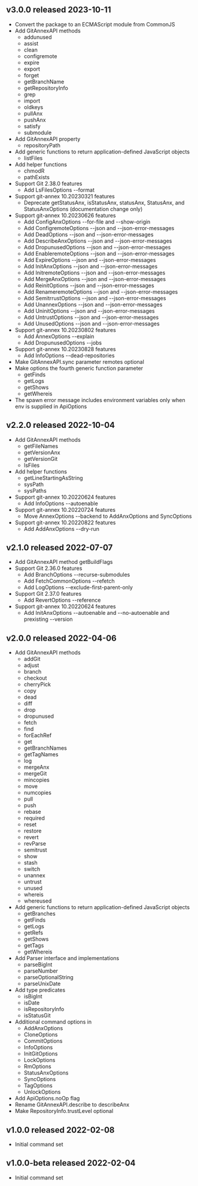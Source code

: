 ## v3.0.0 released 2023-10-11
* Convert the package to an ECMAScript module from CommonJS
* Add GitAnnexAPI methods
    * addunused
    * assist
    * clean
    * configremote
    * expire
    * export
    * forget
    * getBranchName
    * getRepositoryInfo
    * grep
    * import
    * oldkeys
    * pullAnx
    * pushAnx
    * satisfy
    * submodule
* Add GitAnnexAPI property
    * repositoryPath
* Add generic functions to return application-defined JavaScript objects
    * listFiles
* Add helper functions
    * chmodR
    * pathExists
* Support Git 2.38.0 features
    * Add LsFilesOptions --format
* Support git-annex 10.20230321 features
    * Deprecate getStatusAnx, isStatusAnx, statusAnx, StatusAnx, and StatusAnxOptions (documentation change only)
* Support git-annex 10.20230626 features
    * Add ConfigAnxOptions --for-file and --show-origin
    * Add ConfigremoteOptions --json and --json-error-messages
    * Add DeadOptions --json and --json-error-messages
    * Add DescribeAnxOptions --json and --json-error-messages
    * Add DropunusedOptions --json and --json-error-messages
    * Add EnableremoteOptions --json and --json-error-messages
    * Add ExpireOptions --json and --json-error-messages
    * Add InitAnxOptions --json and --json-error-messages
    * Add InitremoteOptions --json and --json-error-messages
    * Add MergeAnxOptions --json and --json-error-messages
    * Add ReinitOptions --json and --json-error-messages
    * Add RenameremoteOptions --json and --json-error-messages
    * Add SemitrrustOptions --json and --json-error-messages
    * Add UnannexOptions --json and --json-error-messages
    * Add UninitOptions --json and --json-error-messages
    * Add UntrustOptions --json and --json-error-messages
    * Add UnusedOptions --json and --json-error-messages
* Support git-annex 10.20230802 features
    * Add AnnexOptions --explain
    * Add DropunusedOptions --jobs
* Support git-annex 10.20230828 features
    * Add InfoOptions --dead-repositories
* Make GitAnnexAPI.sync parameter remotes optional
* Make options the fourth generic function parameter
    * getFinds
    * getLogs
    * getShows
    * getWhereis
* The spawn error message includes environment variables only when env is supplied in ApiOptions

## v2.2.0 released 2022-10-04
* Add GitAnnexAPI methods
    * getFileNames
    * getVersionAnx
    * getVersionGit
    * lsFiles
* Add helper functions
    * getLineStartingAsString
    * sysPath
    * sysPaths
* Support git-annex 10.20220624 features
    * Add InfoOptions --autoenable
* Support git-annex 10.20220724 features
    * Move AnnexOptions --backend to AddAnxOptions and SyncOptions
* Support git-annex 10.20220822 features
    * Add AddAnxOptions --dry-run

## v2.1.0 released 2022-07-07
* Add GitAnnexAPI method getBuildFlags
* Support Git 2.36.0 features
    * Add BranchOptions --recurse-submodules
    * Add FetchCommonOptions --refetch
    * Add LogOptions --exclude-first-parent-only
* Support Git 2.37.0 features
    * Add RevertOptions --reference
* Support git-annex 10.20220624 features
    * Add InitAnxOptions --autoenable and --no-autoenable and prexisting --version

## v2.0.0 released 2022-04-06
* Add GitAnnexAPI methods
    * addGit
    * adjust
    * branch
    * checkout
    * cherryPick
    * copy
    * dead
    * diff
    * drop
    * dropunused
    * fetch
    * find
    * forEachRef
    * get
    * getBranchNames
    * getTagNames
    * log
    * mergeAnx
    * mergeGit
    * mincopies
    * move
    * numcopies
    * pull
    * push
    * rebase
    * required
    * reset
    * restore
    * revert
    * revParse
    * semitrust
    * show
    * stash
    * switch
    * unannex
    * untrust
    * unused
    * whereis
    * whereused
* Add generic functions to return application-defined JavaScript objects
    * getBranches
    * getFinds
    * getLogs
    * getRefs
    * getShows
    * getTags
    * getWhereis
* Add Parser interface and implementations
    * parseBigInt
    * parseNumber
    * parseOptionalString
    * parseUnixDate
* Add type predicates
    * isBigInt
    * isDate
    * isRepositoryInfo
    * isStatusGit
* Additional command options in
    * AddAnxOptions
    * CloneOptions
    * CommitOptions
    * InfoOptions
    * InitGitOptions
    * LockOptions
    * RmOptions
    * StatusAnxOptions
    * SyncOptions
    * TagOptions
    * UnlockOptions
* Add ApiOptions.noOp flag
* Rename GitAnnexAPI.describe to describeAnx
* Make RepositoryInfo.trustLevel optional

## v1.0.0 released 2022-02-08
* Initial command set

## v1.0.0-beta released 2022-02-04
* Initial command set

